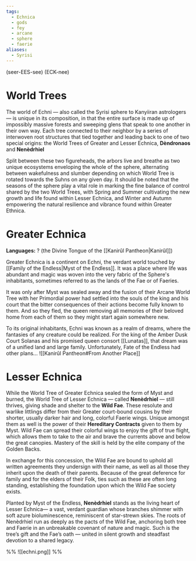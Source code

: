 ```yaml
---
tags:
  - Echnica
  - gods
  - fey
  - arcane
  - sphere
  - faerie
aliases:
  - Syrisi
---
```

(seer-EES-see)
(ECK-nee)

# World Trees
The world of Echni — also called the Syrisi sphere to Kanyiiran astrologers — is unique in its composition, in that the entire surface is made up of impossibly massive forests and sweeping glens that speak to one another in their own way. Each tree connected to their neighbor by a series of interwoven root structures that tied together and leading back to one of two special origins: the World Trees of Greater and Lesser Echnica, **Dèndronaos** and **Nenèdrhiel**

Split between these two figureheads, the arbors live and breathe as two unique ecosystems enveloping the whole of the sphere, alternating between wakefulness and slumber depending on which World Tree is rotated towards the Suhns on any given day. It should be noted that the seasons of the sphere play a vital role in marking the fine balance of control shared by the two World Trees, with Spring and Summer cultivating the new growth and life found within Lesser Echnica, and Winter and Autumn empowering the natural resilience and vibrance found within Greater Ethnica.

# Greater Echnica
**Languages:** ? (the Divine Tongue of the [[Kanirûl Pantheon|Kanirûl]])

Greater Echnica is a continent on Echni, the verdant world touched by [[Family of the Endless|Myst of the Endless]]. It was a place where life was abundant and magic was woven into the very fabric of the Sphere's inhabitants, sometimes referred to as the lands of the Fae or of Faeries.

It was only after Myst was sealed away and the fusion of their Arcane World Tree with her Primordial power had settled into the souls of the king and his court that the bitter consequences of their actions become fully known to them. And so they fled, the queen removing all memories of their beloved home from each of them so they might start again somewhere new.

To its original inhabitants, Echni was known as a realm of dreams, where the fantasies of any creature could be realized. For the king of the Amber Dusk Court Solanas and his promised queen consort [[Lunatas]], that dream was of a unified land and large family. Unfortunately, Fate of the Endless had other plans... 
![[Kanirûl Pantheon#From Another Place]] 

# Lesser Echnica
While the World Tree of Greater Echnica sealed the form of Myst and burned, the World Tree of Lesser Echnica — called **Nenèdrhiel**  — still thrives, giving shade and shelter to the **Wild Fae**. These resolute and warlike littlings differ from their Greater court-bound cousins by their shorter, usually darker hair and long, colorful Faerie wings. Unique amongst them as well is the power of their **Hereditary Contracts** given to them by Myst. Wild Fae can spread their colorful wings to enjoy the gift of true flight, which allows them to take to the air and brave the currents above and below the great canopies. Mastery of the skill is held by the elite company of the Golden Backs.

In exchange for this concession, the Wild Fae are bound to uphold all written agreements they undersign with their name, as well as all those they inherit upon the death of their parents. Because of the great deference for family and for the elders of their Folk, ties such as these are often long standing, establishing the foundation upon which the Wild Fae society exists.

Planted by Myst of the Endless, **Nenèdrhiel** stands as the living heart of Lesser Echnica— a vast, verdant guardian whose branches shimmer with soft azure bioluminescence, reminiscent of star-strewn skies. The roots of Nenèdrhiel run as deeply as the pacts of the Wild Fae, anchoring both tree and Faerie in an unbreakable covenant of nature and magic. Such is the tree’s gift and the Fae’s oath — united in silent growth and steadfast devotion to a shared legacy.



%% ![[echni.png]] %%